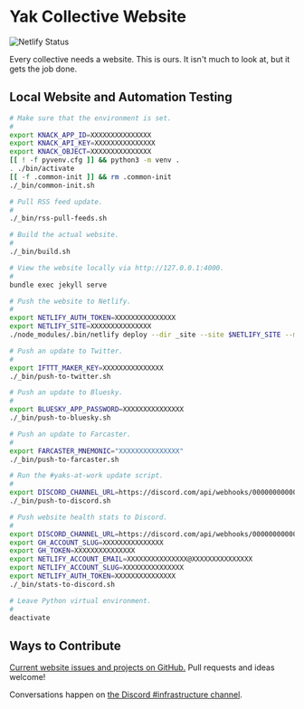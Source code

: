 # Yak Collective Website

![Netlify Status](https://api.netlify.com/api/v1/badges/943ff646-41b6-4b4b-ab86-a891698c72c7/deploy-status)

Every collective needs a website. This is ours. It isn't much to look at, but it gets the job done.

## Local Website and Automation Testing

```bash
# Make sure that the environment is set.
#
export KNACK_APP_ID=XXXXXXXXXXXXXXX
export KNACK_API_KEY=XXXXXXXXXXXXXXX
export KNACK_OBJECT=XXXXXXXXXXXXXXX
[[ ! -f pyvenv.cfg ]] && python3 -m venv .
. ./bin/activate
[[ -f .common-init ]] && rm .common-init
./_bin/common-init.sh

# Pull RSS feed update.
#
./_bin/rss-pull-feeds.sh

# Build the actual website.
#
./_bin/build.sh

# View the website locally via http://127.0.0.1:4000.
#
bundle exec jekyll serve

# Push the website to Netlify.
#
export NETLIFY_AUTH_TOKEN=XXXXXXXXXXXXXXX
export NETLIFY_SITE=XXXXXXXXXXXXXXX
./node_modules/.bin/netlify deploy --dir _site --site $NETLIFY_SITE --message "Local development deploy $(date -u +"%Y%m%d%H%M%S")/${USER}@${HOST}" --prod

# Push an update to Twitter.
#
export IFTTT_MAKER_KEY=XXXXXXXXXXXXXXX
./_bin/push-to-twitter.sh

# Push an update to Bluesky.
#
export BLUESKY_APP_PASSWORD=XXXXXXXXXXXXXXX
./_bin/push-to-bluesky.sh

# Push an update to Farcaster.
#
export FARCASTER_MNEMONIC="XXXXXXXXXXXXXXX"
./_bin/push-to-farcaster.sh

# Run the #yaks-at-work update script.
#
export DISCORD_CHANNEL_URL=https://discord.com/api/webhooks/0000000000000000/XXXXXXXXXXXXXXX
./_bin/push-to-discord.sh

# Push website health stats to Discord.
#
export DISCORD_CHANNEL_URL=https://discord.com/api/webhooks/0000000000000000/XXXXXXXXXXXXXXX
export GH_ACCOUNT_SLUG=XXXXXXXXXXXXXXX
export GH_TOKEN=XXXXXXXXXXXXXXX
export NETLIFY_ACCOUNT_EMAIL=XXXXXXXXXXXXXXX@XXXXXXXXXXXXXXX
export NETLIFY_ACCOUNT_SLUG=XXXXXXXXXXXXXXX
export NETLIFY_AUTH_TOKEN=XXXXXXXXXXXXXXX
./_bin/stats-to-discord.sh

# Leave Python virtual environment.
#
deactivate
```

## Ways to Contribute

[Current website issues and projects on GitHub.](https://github.com/The-Yak-Collective/yakcollective/issues) Pull requests and ideas welcome!

Conversations happen on [the Discord #infrastructure channel](https://discord.com/channels/692111190851059762/704369362315772044).
